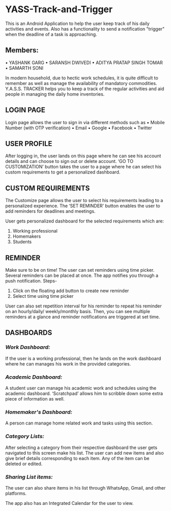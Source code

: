 # YASS-Track-and-Trigger

This is an Android Application to help the user keep track of his daily activities and events. Also has a functionality to send a notification "trigger" when the deadline of a task is approaching.

## Members:
•	YASHANK GARG
•	SARANSH DWIVEDI
•	ADITYA PRATAP SINGH TOMAR 
•	SAMARTH SONI

In modern household, due to hectic work schedules, it is quite difficult to remember as well as manage the availability of mandatory commodities. Y.A.S.S. TRACKER helps you to keep a track of the regular activities and aid people in managing the daily home inventories.

## **LOGIN PAGE**

Login page allows the user to sign in via different methods such as
•	Mobile Number (with OTP verification)
•	Email
•	Google
•	Facebook
•	Twitter


## **USER PROFILE**

After logging in, the user lands on this page where he can see his account details and can choose to sign out or delete account.
‘GO TO CUSTOMIZATION’ button takes the user to a page where he can select his custom requirements to get a personalized dashboard.


## **CUSTOM REQUIREMENTS**

The Customize page allows the user to select his requirements leading to a personalized experience.
The ‘SET REMINDER’ button enables the user to add reminders for deadlines and meetings.

User gets personalized dashboard for the selected requirements which are:
1)	Working professional
2)	Homemakers
3)	Students


## **REMINDER**

Make sure to be on time! The user can set reminders using time picker. Several reminders can be placed at once. The app notifies you through a push notification.
Steps-
1)	Click on the floating add button to create new reminder
2)	Select time using time picker

User can also set repetition interval for his reminder to repeat his reminder on an hourly/daily/ weekly/monthly basis.
Then, you can see multiple reminders at a glance and reminder notifications are triggered at set time.

## **DASHBOARDS**

### _Work Dashboard:_
If the user is a working professional, then he lands on the work dashboard where he can manages his work in the provided categories.

### _Academic Dashboard:_
A student user can manage his academic work and schedules using the academic dashboard.
‘Scratchpad’ allows him to scribble down some extra piece of information as well.

### _Homemaker's Dashboard:_
A person can manage home related work and tasks using this section. 

### _Category Lists:_
After selecting a category from their respective dashboard the user gets navigated to this screen make his list.
The user can add new items and also give brief details corresponding to each item.
Any of the item can be deleted or edited.

### _Sharing List items:_
The user can also share items in his list through WhatsApp, Gmail, and other platforms.

The app also has an Integrated Calendar for the user to view.
